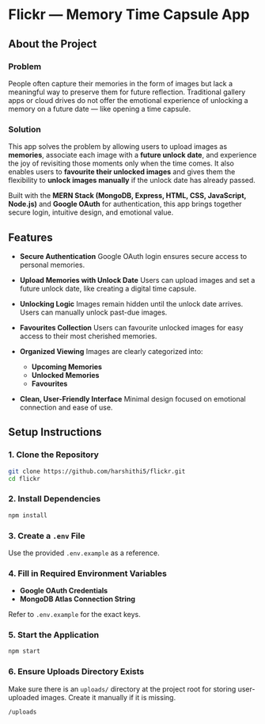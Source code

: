 # Flickr — Memory Time Capsule App

## About the Project

### Problem

People often capture their memories in the form of images but lack a meaningful way to preserve them for future reflection. Traditional gallery apps or cloud drives do not offer the emotional experience of unlocking a memory on a future date — like opening a time capsule.

### Solution

This app solves the problem by allowing users to upload images as **memories**, associate each image with a **future unlock date**, and experience the joy of revisiting those moments only when the time comes.
It also enables users to **favourite their unlocked images** and gives them the flexibility to **unlock images manually** if the unlock date has already passed.

Built with the **MERN Stack (MongoDB, Express, HTML, CSS, JavaScript, Node.js)** and **Google OAuth** for authentication, this app brings together secure login, intuitive design, and emotional value.

## Features

* **Secure Authentication**
  Google OAuth login ensures secure access to personal memories.

* **Upload Memories with Unlock Date**
  Users can upload images and set a future unlock date, like creating a digital time capsule.

* **Unlocking Logic**
  Images remain hidden until the unlock date arrives. Users can manually unlock past-due images.

* **Favourites Collection**
  Users can favourite unlocked images for easy access to their most cherished memories.

* **Organized Viewing**
  Images are clearly categorized into:

  * **Upcoming Memories**
  * **Unlocked Memories**
  * **Favourites**

* **Clean, User-Friendly Interface**
  Minimal design focused on emotional connection and ease of use.


## Setup Instructions

### 1. Clone the Repository

```bash
git clone https://github.com/harshithi5/flickr.git
cd flickr
```

### 2. Install Dependencies

```bash
npm install
```

### 3. Create a `.env` File

Use the provided `.env.example` as a reference.

### 4. Fill in Required Environment Variables

* **Google OAuth Credentials**
* **MongoDB Atlas Connection String**

Refer to `.env.example` for the exact keys.

### 5. Start the Application

```bash
npm start
```

### 6. Ensure Uploads Directory Exists

Make sure there is an `uploads/` directory at the project root for storing user-uploaded images. Create it manually if it is missing.

```
/uploads
```

